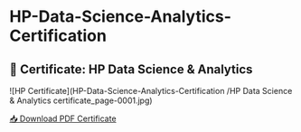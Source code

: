 # HP-Data-Science-Analytics-Certification
## 📜 Certificate: HP Data Science & Analytics

![HP Certificate](HP-Data-Science-Analytics-Certification
/HP Data Science & Analytics certificate_page-0001.jpg)

[📥 Download PDF Certificate](./HP%20Data%20Science%20%26%20Analytics%20certificate.pdf)
